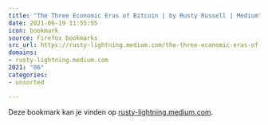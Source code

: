 ```yaml
---
title: "The Three Economic Eras of Bitcoin | by Rusty Russell | Medium"
date: 2021-06-19 11:55:55
icon: bookmark
source: Firefox bookmarks
src_url: https://rusty-lightning.medium.com/the-three-economic-eras-of-bitcoin-d43bf0cf058a
domains:
- rusty-lightning.medium.com
2021: "06"
categories:
- unsorted

---
```

Deze bookmark kan je vinden op [rusty-lightning.medium.com](https://rusty-lightning.medium.com/the-three-economic-eras-of-bitcoin-d43bf0cf058a).
